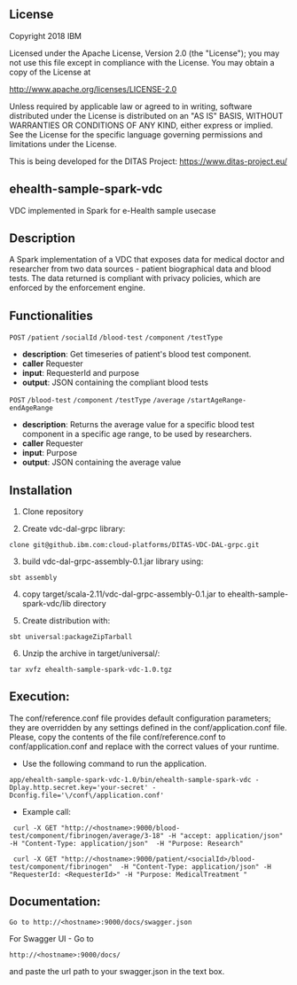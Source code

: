 ## License
Copyright 2018 IBM

Licensed under the Apache License, Version 2.0 (the "License"); you may not
use this file except in compliance with the License. You may obtain a copy of
the License at

http://www.apache.org/licenses/LICENSE-2.0

Unless required by applicable law or agreed to in writing, software
distributed under the License is distributed on an "AS IS" BASIS, WITHOUT
WARRANTIES OR CONDITIONS OF ANY KIND, either express or implied. See the
License for the specific language governing permissions and limitations under
the License.

This is being developed for the DITAS Project: https://www.ditas-project.eu/

## ehealth-sample-spark-vdc

VDC implemented in Spark for e-Health sample usecase

## Description

A Spark implementation of a VDC that exposes data for medical doctor and researcher from two data sources - patient biographical data and blood tests. The data returned is compliant with privacy policies, which are enforced by the enforcement engine.


## Functionalities

`POST` `/patient` `/socialId` `/blood-test` `/component` `/testType`

  * **description**: Get timeseries of patient's blood test component.
  * **caller** Requester
  * **input**: RequesterId and purpose
  * **output**: JSON containing the compliant blood tests

`POST` `/blood-test` `/component` `/testType` `/average` `/startAgeRange-endAgeRange`

  * **description**: Returns the average value for a specific blood test 
    component in a specific age range, to be used by researchers. 
  * **caller** Requester
  * **input**: Purpose
  * **output**: JSON containing the average value


## Installation
1) Clone repository

2) Create vdc-dal-grpc library:

```
clone git@github.ibm.com:cloud-platforms/DITAS-VDC-DAL-grpc.git
```

3) build vdc-dal-grpc-assembly-0.1.jar library using:

```
sbt assembly
```

4) copy target/scala-2.11/vdc-dal-grpc-assembly-0.1.jar to ehealth-sample-spark-vdc/lib directory

5) Create distribution with:

```
sbt universal:packageZipTarball
```

6) Unzip the archive in target/universal/:
```
tar xvfz ehealth-sample-spark-vdc-1.0.tgz
```
## Execution:

The conf/reference.conf file provides default configuration parameters; they are overridden by any settings defined in the conf/application.conf file. Please, copy the contents of the file conf/reference.conf to conf/application.conf and replace with the correct values of your runtime.

* Use the following command to run the application.

```
app/ehealth-sample-spark-vdc-1.0/bin/ehealth-sample-spark-vdc -Dplay.http.secret.key='your-secret' -Dconfig.file='\/conf\/application.conf'
```

* Example call:
```
 curl -X GET "http://<hostname>:9000/blood-test/component/fibrinogen/average/3-18" -H "accept: application/json" -H "Content-Type: application/json"  -H "Purpose: Research"

 curl -X GET "http://<hostname>:9000/patient/<socialId>/blood-test/component/fibrinogen"  -H "Content-Type: application/json" -H "RequesterId: <RequesterId>" -H "Purpose: MedicalTreatment "
```
## Documentation:
```
Go to http://<hostname>:9000/docs/swagger.json
```

For Swagger UI - Go to
```
http://<hostname>:9000/docs/
```
and paste the url path to your swagger.json in the text box.

